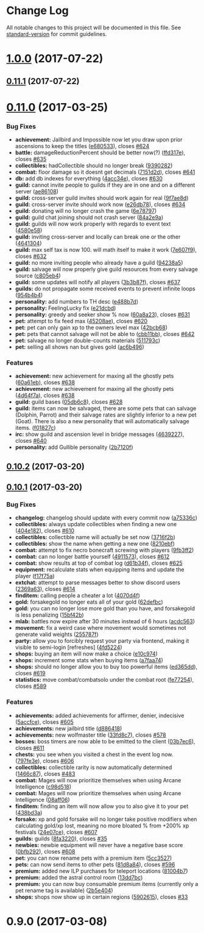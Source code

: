 # Change Log

All notable changes to this project will be documented in this file. See [standard-version](https://github.com/conventional-changelog/standard-version) for commit guidelines.

<a name="1.0.0"></a>
# [1.0.0](https://github.com/IdleLands/IdleLands/compare/v0.11.1...v1.0.0) (2017-07-22)



<a name="0.11.1"></a>
## [0.11.1](https://github.com/IdleLands/IdleLands/compare/0.12.0...0.11.1) (2017-07-22)



<a name="0.11.0"></a>
# [0.11.0](https://github.com/IdleLands/IdleLands/compare/v0.10.2...v0.11.0) (2017-03-25)


### Bug Fixes

* **achievement:** Jailbird and Impossible now let you draw upon prior ascensions to keep the titles ([e680533](https://github.com/IdleLands/IdleLands/commit/e680533)), closes [#624](https://github.com/IdleLands/IdleLands/issues/624)
* **battle:** damageReductionPercent should be better now(?) ([ffd317e](https://github.com/IdleLands/IdleLands/commit/ffd317e)), closes [#635](https://github.com/IdleLands/IdleLands/issues/635)
* **collectibles:** hadCollectible should no longer break ([9390282](https://github.com/IdleLands/IdleLands/commit/9390282))
* **combat:** floor damage so it doesnt get decimals ([7151d2d](https://github.com/IdleLands/IdleLands/commit/7151d2d)), closes [#641](https://github.com/IdleLands/IdleLands/issues/641)
* **db:** add db indexes for everything ([4acc34e](https://github.com/IdleLands/IdleLands/commit/4acc34e)), closes [#630](https://github.com/IdleLands/IdleLands/issues/630)
* **guild:** cannot invite people to guilds if they are in one and on a different server ([ae86108](https://github.com/IdleLands/IdleLands/commit/ae86108))
* **guild:** cross-server guild invites should work again for real ([9f7ae8d](https://github.com/IdleLands/IdleLands/commit/9f7ae8d))
* **guild:** cross-server invite should work now ([e26db78](https://github.com/IdleLands/IdleLands/commit/e26db78)), closes [#634](https://github.com/IdleLands/IdleLands/issues/634)
* **guild:** donating will no longer crash the game ([6e78797](https://github.com/IdleLands/IdleLands/commit/6e78797))
* **guild:** guild chat joining should not crash server ([84a2e9a](https://github.com/IdleLands/IdleLands/commit/84a2e9a))
* **guild:** guilds will now work properly with regards to event text ([4580e58](https://github.com/IdleLands/IdleLands/commit/4580e58))
* **guild:** inviting cross-server and locally can break one or the other ([4641304](https://github.com/IdleLands/IdleLands/commit/4641304))
* **guild:** max self tax is now 100. will math itself to make it work ([7e607f9](https://github.com/IdleLands/IdleLands/commit/7e607f9)), closes [#632](https://github.com/IdleLands/IdleLands/issues/632)
* **guild:** no more inviting people who already have a guild ([94238a5](https://github.com/IdleLands/IdleLands/commit/94238a5))
* **guild:** salvage will now properly give guild resources from every salvage source ([c805eb4](https://github.com/IdleLands/IdleLands/commit/c805eb4))
* **guild:** some updates will notify all players ([3b3b87f](https://github.com/IdleLands/IdleLands/commit/3b3b87f)), closes [#637](https://github.com/IdleLands/IdleLands/issues/637)
* **guilds:** do not propagate some received events to prevent infinite loops ([954b4b4](https://github.com/IdleLands/IdleLands/commit/954b4b4))
* **personality:** add numbers to TH desc ([e488b7d](https://github.com/IdleLands/IdleLands/commit/e488b7d))
* **personality:** FeelingLucky fix ([e21dcbd](https://github.com/IdleLands/IdleLands/commit/e21dcbd))
* **personality:** greedy and seeker show % now ([60a8a23](https://github.com/IdleLands/IdleLands/commit/60a8a23)), closes [#631](https://github.com/IdleLands/IdleLands/issues/631)
* **pet:** attempt to fix feed max ([45208ae](https://github.com/IdleLands/IdleLands/commit/45208ae)), closes [#620](https://github.com/IdleLands/IdleLands/issues/620)
* **pet:** pet can only gain xp to the owners level max ([42bcb68](https://github.com/IdleLands/IdleLands/commit/42bcb68))
* **pet:** pets that cannot salvage will not be able to ([cbb11bb](https://github.com/IdleLands/IdleLands/commit/cbb11bb)), closes [#642](https://github.com/IdleLands/IdleLands/issues/642)
* **pet:** salvage no longer double-counts materials ([511793c](https://github.com/IdleLands/IdleLands/commit/511793c))
* **pet:** selling all shows nan but gives gold ([ac6b496](https://github.com/IdleLands/IdleLands/commit/ac6b496))


### Features

* **achievement:** new achievement for maxing all the ghostly pets ([60a61eb](https://github.com/IdleLands/IdleLands/commit/60a61eb)), closes [#638](https://github.com/IdleLands/IdleLands/issues/638)
* **achievement:** new achievement for maxing all the ghostly pets ([4d64f7a](https://github.com/IdleLands/IdleLands/commit/4d64f7a)), closes [#638](https://github.com/IdleLands/IdleLands/issues/638)
* **guild:** guild bases ([05db6c8](https://github.com/IdleLands/IdleLands/commit/05db6c8)), closes [#628](https://github.com/IdleLands/IdleLands/issues/628)
* **guild:** items can now be salvaged, there are some pets that can salvage (Dolphin, Parrot) and their salvage rates are slightly inferior to a new pet (Goat). There is also a new personality that will automatically salvage items. ([f01827c](https://github.com/IdleLands/IdleLands/commit/f01827c))
* **irc:** show guild and ascension level in bridge messages ([4639227](https://github.com/IdleLands/IdleLands/commit/4639227)), closes [#640](https://github.com/IdleLands/IdleLands/issues/640)
* **personality:** add Gullible personality ([2b7120f](https://github.com/IdleLands/IdleLands/commit/2b7120f))



<a name="0.10.2"></a>
## [0.10.2](https://github.com/IdleLands/IdleLands/compare/v0.10.1...v0.10.2) (2017-03-20)

<a name="0.10.1"></a>
## [0.10.1](https://github.com/IdleLands/IdleLands/compare/0.10.0...v0.10.1) (2017-03-20)


### Bug Fixes

* **changelog:** changelog should update with every commit now ([a75336c](https://github.com/IdleLands/IdleLands/commit/a75336c))
* **collectibles:** always update collectibles when finding a new one ([404e182](https://github.com/IdleLands/IdleLands/commit/404e182)), closes [#610](https://github.com/IdleLands/IdleLands/issues/610)
* **collectibles:** collectible name will actually be set now ([3716f2b](https://github.com/IdleLands/IdleLands/commit/3716f2b))
* **collectibles:** show the name when getting a new one ([8210ebf](https://github.com/IdleLands/IdleLands/commit/8210ebf))
* **combat:** attempt to fix necro bonecraft screwing with players ([9fb3ff2](https://github.com/IdleLands/IdleLands/commit/9fb3ff2))
* **combat:** can no longer battle yourself ([4911573](https://github.com/IdleLands/IdleLands/commit/4911573)), closes [#612](https://github.com/IdleLands/IdleLands/issues/612)
* **combat:** show results at top of combat log ([d61b34f](https://github.com/IdleLands/IdleLands/commit/d61b34f)), closes [#625](https://github.com/IdleLands/IdleLands/issues/625)
* **equipment:** recalculate stats when equipping items and update the player ([f17f75a](https://github.com/IdleLands/IdleLands/commit/f17f75a))
* **extchat:** attempt to parse messages better to show discord users ([2369a63](https://github.com/IdleLands/IdleLands/commit/2369a63)), closes [#614](https://github.com/IdleLands/IdleLands/issues/614)
* **finditem:** calling people a cheater a lot ([4070d4f](https://github.com/IdleLands/IdleLands/commit/4070d4f))
* **gold:** forsakegold no longer eats all of your gold ([62defbc](https://github.com/IdleLands/IdleLands/commit/62defbc))
* **gold:** you can no longer lose more gold than you have, and forsakegold is less penalizing ([15bf42b](https://github.com/IdleLands/IdleLands/commit/15bf42b))
* **mlab:** battles now expire after 30 minutes instead of 6 hours ([acdc563](https://github.com/IdleLands/IdleLands/commit/acdc563))
* **movement:** fix a weird case where movement would sometimes not generate valid weights ([255787f](https://github.com/IdleLands/IdleLands/commit/255787f))
* **party:** allow you to forcibly request your party via frontend, making it visible to semi-login [refreshes] ([4fd5224](https://github.com/IdleLands/IdleLands/commit/4fd5224))
* **shops:** buying an item will now make a choice ([e10c974](https://github.com/IdleLands/IdleLands/commit/e10c974))
* **shops:** increment some stats when buying items ([a7faa74](https://github.com/IdleLands/IdleLands/commit/a7faa74))
* **shops:** should no longer allow you to buy too powerful items ([ed365dd](https://github.com/IdleLands/IdleLands/commit/ed365dd)), closes [#619](https://github.com/IdleLands/IdleLands/issues/619)
* **statistics:** move combat/combatsolo under the combat root ([fe77254](https://github.com/IdleLands/IdleLands/commit/fe77254)), closes [#589](https://github.com/IdleLands/IdleLands/issues/589)


### Features

* **achievements:** added achievements for affirmer, denier, indecisive ([5accfce](https://github.com/IdleLands/IdleLands/commit/5accfce)), closes [#605](https://github.com/IdleLands/IdleLands/issues/605)
* **achievements:** new jailbird title ([d886418](https://github.com/IdleLands/IdleLands/commit/d886418))
* **achievements:** new wolfmaster title ([33fd8c7](https://github.com/IdleLands/IdleLands/commit/33fd8c7)), closes [#578](https://github.com/IdleLands/IdleLands/issues/578)
* **bosses:** boss timers are now able to be emitted to the client ([03b7ec6](https://github.com/IdleLands/IdleLands/commit/03b7ec6)), closes [#611](https://github.com/IdleLands/IdleLands/issues/611)
* **chests:** you see when you visited a chest in the event log now. ([797fe3e](https://github.com/IdleLands/IdleLands/commit/797fe3e)), closes [#606](https://github.com/IdleLands/IdleLands/issues/606)
* **collectibles:** collectible rarity is now automatically determined ([1466c87](https://github.com/IdleLands/IdleLands/commit/1466c87)), closes [#483](https://github.com/IdleLands/IdleLands/issues/483)
* **combat:** Mages will now prioritize themselves when using Arcane Intelligence ([c98d518](https://github.com/IdleLands/IdleLands/commit/c98d518))
* **combat:** Mages will now prioritize themselves when using Arcane Intelligence ([08aff06](https://github.com/IdleLands/IdleLands/commit/08aff06))
* **finditem:** finding an item will now allow you to also give it to your pet ([438bd3a](https://github.com/IdleLands/IdleLands/commit/438bd3a))
* **forsake:** xp and gold forsake will no longer take positive modifiers when calculating gold/xp lost, meaning no more bloated % from +200% xp festivals ([24e07ce](https://github.com/IdleLands/IdleLands/commit/24e07ce)), closes [#607](https://github.com/IdleLands/IdleLands/issues/607)
* **guilds:** guilds ([8fa3220](https://github.com/IdleLands/IdleLands/commit/8fa3220)), closes [#35](https://github.com/IdleLands/IdleLands/issues/35)
* **newbies:** newbie equipment will never have a negative base score ([0bfb292](https://github.com/IdleLands/IdleLands/commit/0bfb292)), closes [#608](https://github.com/IdleLands/IdleLands/issues/608)
* **pet:** you can now rename pets with a premium item ([5cc3527](https://github.com/IdleLands/IdleLands/commit/5cc3527))
* **pets:** can now send items to other pets ([81d8a84](https://github.com/IdleLands/IdleLands/commit/81d8a84)), closes [#596](https://github.com/IdleLands/IdleLands/issues/596)
* **premium:** added new ILP purchases for teleport locations ([81004b7](https://github.com/IdleLands/IdleLands/commit/81004b7))
* **premium:** added the astral control room ([13dd7bc](https://github.com/IdleLands/IdleLands/commit/13dd7bc))
* **premium:** you can now buy consumable premium items (currently only a pet rename tag is available) ([2b5e404](https://github.com/IdleLands/IdleLands/commit/2b5e404))
* **shops:** shops now show up in certain regions ([5902615](https://github.com/IdleLands/IdleLands/commit/5902615)), closes [#33](https://github.com/IdleLands/IdleLands/issues/33)



<a name="0.9.0"></a>
# 0.9.0 (2017-03-08)
